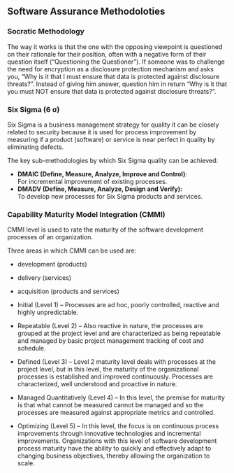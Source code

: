 ## Software Assurance Methodoloties

### Socratic Methodology
The way it works is that the one with the opposing viewpoint is questioned on their rationale for their position, often with a negative form of their question itself (“Questioning the Questioner”).
If someone was to challenge the need for encryption as a disclosure protection mechanism and asks you, “Why is it that I must ensure that data is protected against disclosure threats?”. Instead of giving him answer, question him in return “Why is it that you must NOT ensure that data is protected against disclosure threats?”.

### Six Sigma (6 σ)
Six Sigma is a business management strategy for quality it can be closely related to security because it is used for process improvement by measuring if a product (software) or service is near perfect in quality by eliminating defects.

The key sub-methodologies by which Six Sigma quality can be achieved:
- **DMAIC (Define, Measure, Analyze, Improve and Control)**:  
  For incremental improvement of existing processes.
- **DMADV (Define, Measure, Analyze, Design and Verify):**  
  To develop new processes for Six Sigma products and services.

### Capability Maturity Model Integration (CMMI)
CMMI level is used to rate the maturity of the software development processes of an organization.

Three areas in which CMMI can be used are:
- development (products)
- delivery (services)
- acquisition (products and services)

- Initial (Level 1) – Processes are ad hoc, poorly controlled, reactive and highly unpredictable.
- Repeatable (Level 2) – Also reactive in nature, the processes are grouped at the project level and are characterized as being repeatable and managed by basic project management tracking of cost and schedule.
- Defined (Level 3) – Level 2 maturity level deals with processes at the project level, but in this level, the maturity of the organizational processes is established and improved continuously. Processes are characterized, well understood and proactive in nature.
- Managed Quantitatively (Level 4) – In this level, the premise for maturity is that what cannot be measured cannot be managed and so the processes are measured against appropriate metrics and controlled.
- Optimizing (Level 5) – In this level, the focus is on continuous process improvements through innovative technologies and incremental improvements. Organizations with this level of software development process maturity have the ability to quickly and effectively adapt to changing business objectives, thereby allowing the organization to scale.
<!--stackedit_data:
eyJoaXN0b3J5IjpbMzk2Mjc4Nzc3LC0yMTM3NzQzODE3LC0xNj
gwNjA2MzYwLDYzMDcyNjM4NCw4NTQ0ODU0MTYsMTY3MzY1NDgy
NywtNjk4NTY2MDI5XX0=
-->